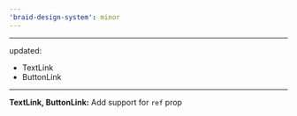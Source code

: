 ```yaml
---
'braid-design-system': minor
---
```


---
updated:
  - TextLink
  - ButtonLink
---

**TextLink, ButtonLink:** Add support for `ref` prop
